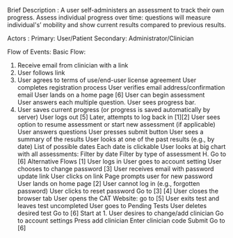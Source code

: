 Brief Description : A user self-administers an assessment to track their own progress. Assess individual progress over time: questions will measure individual's’ mobility and show current results compared to previous results. 

Actors :
Primary: User/Patient
Secondary: Administrator/Clinician 

Flow of Events:
Basic Flow:
1. Receive email from clinician with a link 
2. User follows link 
3. User agrees to terms of use/end-user license agreement 
User completes registration process 
User verifies email address/confirmation email 
User lands on a home page 
[6] User can begin assessment  
User answers each multiple question. 
User sees progress bar. 
1. 	User saves current progress (or progress is saved automatically by server) 
User logs out 
[5] Later, attempts to log back in [1][2]
User sees option to resume assessment or start new assessment (if applicable)  
User answers questions
User presses submit button
User sees a summary of the results 
User looks at one of the past results (e.g., by date)
List of possible dates
Each date is clickable
User looks at big chart with all assessments:
Filter by date
Filter by type of assessment 
				      H. Go to [6] 
Alternative Flows
[1] User logs in 
User goes to account setting
User chooses to change password
[3] User receives email with password update link
User clicks on link
Page prompts user for new password
User lands on home page 
[2] User cannot log in (e.g., forgotten password)
User clicks to reset password
Go to [3]
[4] User closes the browser tab 
User opens the CAT Website: go to [5]
User exits test and leaves test uncompleted 
User goes to Pending Tests 
User deletes desired test
Go to [6]
Start at 1. 
User desires to change/add clinician
Go to account settings 
Press add clinician 
Enter clinician code 
Submit
Go to [6]

